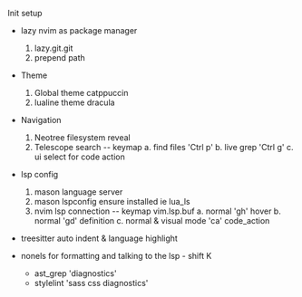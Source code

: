 Init setup

- lazy nvim as package manager
    1. lazy.git.git
    2. prepend path

- Theme 
    1. Global theme catppuccin
    2. lualine theme dracula

 - Navigation
    1. Neotree filesystem reveal
    2. Telescope search
        -- keymap
        a. find files 'Ctrl p' 
        b. live grep  'Ctrl g'
        c. ui select for code action

 - lsp config
    1. mason language server
    2. mason lspconfig ensure installed ie lua_ls
    3. nvim lsp connection
        -- keymap vim.lsp.buf
        a. normal 'gh' hover
        b. normal 'gd' definition
        c. normal & visual mode 'ca' code_action
- treesitter auto indent & language highlight
- nonels for formatting and talking to the lsp - shift K
    - ast_grep 'diagnostics'
    - stylelint 'sass css diagnostics'
